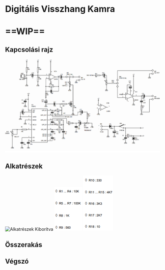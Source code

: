 # Digitális Visszhang Kamra
# ==WIP==

## Kapcsolási rajz
![Kapcsolási Rajz](img/Visszhang/Kapcsolasi_rajz.png)

## Alkatrészek
![Alkatrészek Kiborítva](img/Visszhang/Alkatreszek.jpg)
![Ellenállások](img/Visszhang/Ellenallas_1.png) ![Ellenállások](img/Visszhang/Ellenallas_2.png)

## Összerakás

## Végszó